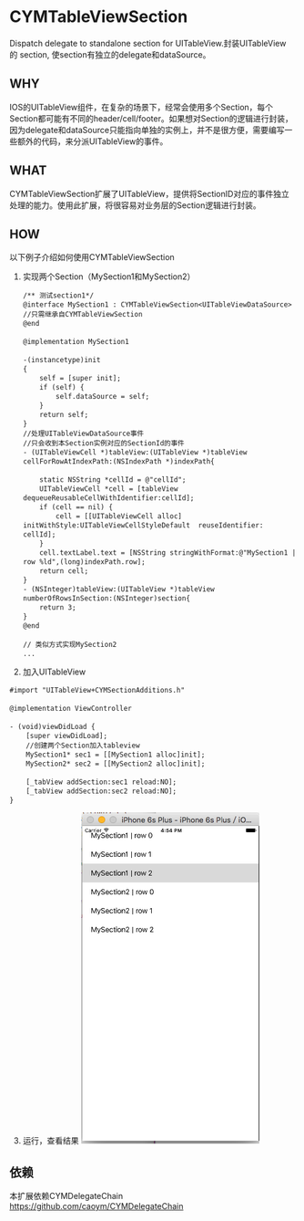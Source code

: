 # CYMTableViewSection
Dispatch delegate to standalone section for UITableView.封装UITableView 的 section, 使section有独立的delegate和dataSource。

## WHY
IOS的UITableView组件，在复杂的场景下，经常会使用多个Section，每个Section都可能有不同的header/cell/footer。如果想对Section的逻辑进行封装，因为delegate和dataSource只能指向单独的实例上，并不是很方便，需要编写一些额外的代码，来分派UITableView的事件。

## WHAT
CYMTableViewSection扩展了UITableView，提供将SectionID对应的事件独立处理的能力。使用此扩展，将很容易对业务层的Section逻辑进行封装。

## HOW
以下例子介绍如何使用CYMTableViewSection

1. 实现两个Section（MySection1和MySection2）
    ```OBJC
    /** 测试section1*/
    @interface MySection1 : CYMTableViewSection<UITableViewDataSource> //只需继承自CYMTableViewSection
    @end

    @implementation MySection1
  
    -(instancetype)init
    {
        self = [super init];
        if (self) {
            self.dataSource = self;
        }
        return self;
    }
    //处理UITableViewDataSource事件
    //只会收到本Section实例对应的SectionId的事件
    - (UITableViewCell *)tableView:(UITableView *)tableView cellForRowAtIndexPath:(NSIndexPath *)indexPath{
        
        static NSString *cellId = @"cellId";
        UITableViewCell *cell = [tableView dequeueReusableCellWithIdentifier:cellId];
        if (cell == nil) {
            cell = [[UITableViewCell alloc] initWithStyle:UITableViewCellStyleDefault  reuseIdentifier: cellId];
        }
        cell.textLabel.text = [NSString stringWithFormat:@"MySection1 | row %ld",(long)indexPath.row];
        return cell;
    }
    - (NSInteger)tableView:(UITableView *)tableView numberOfRowsInSection:(NSInteger)section{
        return 3;
    }
    @end
    
    // 类似方式实现MySection2
    ...
    
    ```
2. 加入UITableView
  ```OBJ
  #import "UITableView+CYMSectionAdditions.h"

  @implementation ViewController
  
  - (void)viewDidLoad {
      [super viewDidLoad];
      //创建两个Section加入tableview
      MySection1* sec1 = [[MySection1 alloc]init];
      MySection2* sec2 = [[MySection2 alloc]init];
      
      [_tabView addSection:sec1 reload:NO];
      [_tabView addSection:sec2 reload:NO];
  }
  ```
3. 运行，查看结果
![](https://github.com/caoym/CYMTableViewSection/blob/master/doc/demo.png)
## 依赖
本扩展依赖CYMDelegateChain https://github.com/caoym/CYMDelegateChain

